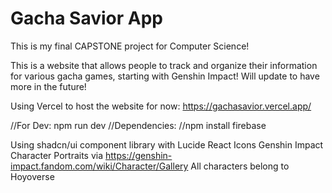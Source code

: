 # Gacha Savior App

This is my final CAPSTONE project for Computer Science!

This is a website that allows people to track and organize their information for various gacha games, starting with Genshin Impact! Will update to have more in the future!

Using Vercel to host the website for now: https://gachasavior.vercel.app/

//For Dev: npm run dev
//Dependencies:
//npm install firebase

Using shadcn/ui component library with Lucide React Icons
Genshin Impact Character Portraits via https://genshin-impact.fandom.com/wiki/Character/Gallery
All characters belong to Hoyoverse